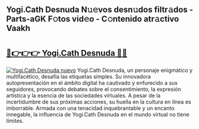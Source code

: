 ## Yogi.Cath Desnuda N𝚞𝚎vos desn𝚞dos filtr𝚊dos - Parts-aGK F𝚘tos vid𝚎o - C𝚘ntenido atr𝚊ctivo Vaakh

# <h2><a href="http://mb521i.tromn.icu/?c=Yogi.Cath+Desnuda">🔗👉👉👉 Yogi.Cath Desnuda 🔗🔗</a></h2>

[![Yogi.Cath Desnuda nuevo](https://i.imgur.com/pEAQMta.gif)](http://mb521i.tromn.icu/?c=Yogi.Cath+Desnuda)
Yogi.Cath Desnuda, un personaje enigmático y multifacético, desafía las etiquetas simples. Su innovadora autopresentación en el ámbito digital ha cautivado y enfurecido a sus seguidores, provocando debates sobre el consentimiento, la expresión artística y la esencia de las sociedades virtuales. A pesar de la incertidumbre de sus próximas acciones, su huella en la cultura en línea es imborrable. Armada con una tenacidad inquebrantable y un encanto innegable, la influencia de Yogi.Cath Desnuda en el mundo virtual no tiene límites.
